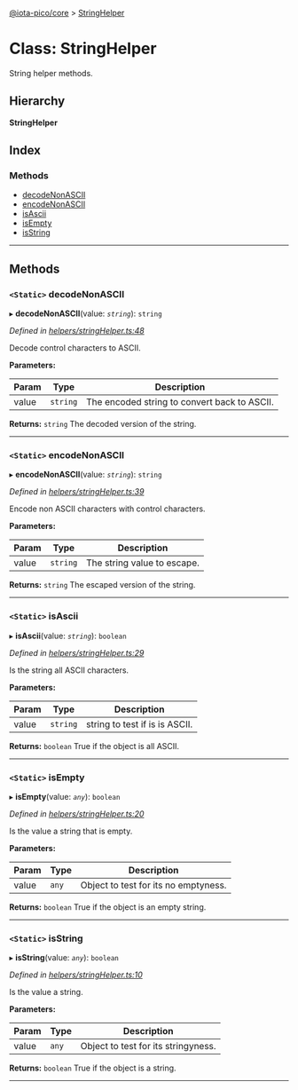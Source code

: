 [@iota-pico/core](../README.md) > [StringHelper](../classes/stringhelper.md)

# Class: StringHelper

String helper methods.

## Hierarchy

**StringHelper**

## Index

### Methods

* [decodeNonASCII](stringhelper.md#decodenonascii)
* [encodeNonASCII](stringhelper.md#encodenonascii)
* [isAscii](stringhelper.md#isascii)
* [isEmpty](stringhelper.md#isempty)
* [isString](stringhelper.md#isstring)

---

## Methods

<a id="decodenonascii"></a>

### `<Static>` decodeNonASCII

▸ **decodeNonASCII**(value: *`string`*): `string`

*Defined in [helpers/stringHelper.ts:48](https://github.com/iota-pico/core/blob/36f6f34/src/helpers/stringHelper.ts#L48)*

Decode control characters to ASCII.

**Parameters:**

| Param | Type | Description |
| ------ | ------ | ------ |
| value | `string` |  The encoded string to convert back to ASCII. |

**Returns:** `string`
The decoded version of the string.

___
<a id="encodenonascii"></a>

### `<Static>` encodeNonASCII

▸ **encodeNonASCII**(value: *`string`*): `string`

*Defined in [helpers/stringHelper.ts:39](https://github.com/iota-pico/core/blob/36f6f34/src/helpers/stringHelper.ts#L39)*

Encode non ASCII characters with control characters.

**Parameters:**

| Param | Type | Description |
| ------ | ------ | ------ |
| value | `string` |  The string value to escape. |

**Returns:** `string`
The escaped version of the string.

___
<a id="isascii"></a>

### `<Static>` isAscii

▸ **isAscii**(value: *`string`*): `boolean`

*Defined in [helpers/stringHelper.ts:29](https://github.com/iota-pico/core/blob/36f6f34/src/helpers/stringHelper.ts#L29)*

Is the string all ASCII characters.

**Parameters:**

| Param | Type | Description |
| ------ | ------ | ------ |
| value | `string` |  string to test if is is ASCII. |

**Returns:** `boolean`
True if the object is all ASCII.

___
<a id="isempty"></a>

### `<Static>` isEmpty

▸ **isEmpty**(value: *`any`*): `boolean`

*Defined in [helpers/stringHelper.ts:20](https://github.com/iota-pico/core/blob/36f6f34/src/helpers/stringHelper.ts#L20)*

Is the value a string that is empty.

**Parameters:**

| Param | Type | Description |
| ------ | ------ | ------ |
| value | `any` |  Object to test for its no emptyness. |

**Returns:** `boolean`
True if the object is an empty string.

___
<a id="isstring"></a>

### `<Static>` isString

▸ **isString**(value: *`any`*): `boolean`

*Defined in [helpers/stringHelper.ts:10](https://github.com/iota-pico/core/blob/36f6f34/src/helpers/stringHelper.ts#L10)*

Is the value a string.

**Parameters:**

| Param | Type | Description |
| ------ | ------ | ------ |
| value | `any` |  Object to test for its stringyness. |

**Returns:** `boolean`
True if the object is a string.

___


